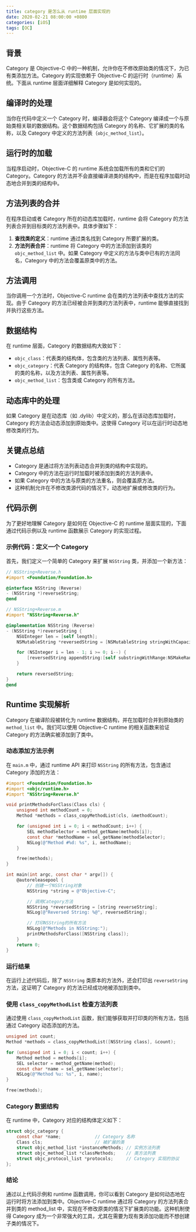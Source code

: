 ```yaml
---
title: category 是怎么从 runtime 层面实现的
date: 2020-02-21 08:00:00 +0800
categories: [iOS]
tags: [OC]
---
```


## 背景

Category 是 Objective-C 中的一种机制，允许你在不修改原始类的情况下，为已有类添加方法。Category 的实现依赖于 Objective-C 的运行时（runtime）系统。下面从 runtime 层面详细解释 Category 是如何实现的。

## 编译时的处理

当你在代码中定义一个 Category 时，编译器会将这个 Category 编译成一个与原始类相关联的数据结构。这个数据结构包括 Category 的名称、它扩展的类的名称，以及 Category 中定义的方法列表（`objc_method_list`）。

## 运行时的加载

当程序启动时，Objective-C 的 runtime 系统会加载所有的类和它们的 Category。Category 的方法并不会直接编译进类的结构中，而是在程序加载时动态地合并到类的结构中。

## 方法列表的合并

在程序启动或者 Category 所在的动态库加载时，runtime 会将 Category 的方法列表合并到目标类的方法列表中。具体步骤如下：

1. **查找类的定义**：runtime 通过类名找到 Category 所要扩展的类。
2. **方法列表合并**：runtime 将 Category 中的方法添加到该类的 `objc_method_list` 中。如果 Category 中定义的方法与类中已有的方法同名，Category 中的方法会覆盖原类中的方法。

## 方法调用

当你调用一个方法时，Objective-C runtime 会在类的方法列表中查找方法的实现。由于 Category 的方法已经被合并到类的方法列表中，runtime 能够直接找到并执行这些方法。

## 数据结构

在 runtime 层面，Category 的数据结构大致如下：

- `objc_class`：代表类的结构体，包含类的方法列表、属性列表等。
- `objc_category`：代表 Category 的结构体，包含 Category 的名称、它所属的类的名称，以及方法列表、属性列表等。
- `objc_method_list`：包含类或 Category 的所有方法。

## 动态库中的处理

如果 Category 是在动态库（如 .dylib）中定义的，那么在该动态库加载时，Category 的方法会动态添加到原始类中。这使得 Category 可以在运行时动态地修改类的行为。

## 关键点总结

- Category 是通过将方法列表动态合并到类的结构中实现的。
- Category 中的方法在运行时加载时被添加到类的方法列表中。
- 如果 Category 中的方法与原类的方法重名，则会覆盖原方法。
- 这种机制允许在不修改类源代码的情况下，动态地扩展或修改类的行为。

## 代码示例

为了更好地理解 Category 是如何在 Objective-C 的 runtime 层面实现的，下面通过代码示例以及 runtime 函数展示 Category 的实现过程。

### 示例代码：定义一个 Category

首先，我们定义一个简单的 Category 来扩展 `NSString` 类，并添加一个新方法：

```objective-c
// NSString+Reverse.h
#import <Foundation/Foundation.h>

@interface NSString (Reverse)
- (NSString *)reverseString;
@end

// NSString+Reverse.m
#import "NSString+Reverse.h"

@implementation NSString (Reverse)
- (NSString *)reverseString {
    NSUInteger len = [self length];
    NSMutableString *reversedString = [NSMutableString stringWithCapacity:len];

    for (NSInteger i = len - 1; i >= 0; i--) {
        [reversedString appendString:[self substringWithRange:NSMakeRange(i, 1)]];
    }

    return reversedString;
}
@end
```

## Runtime 实现解析

Category 在编译阶段被转化为 runtime 数据结构，并在加载时合并到原始类的 `method_list` 中。我们可以使用 Objective-C runtime 的相关函数来验证 Category 的方法确实被添加到了类中。

### 动态添加方法示例

在 `main.m` 中，通过 runtime API 来打印 `NSString` 的所有方法，包含通过 Category 添加的方法：

```objective-c
#import <Foundation/Foundation.h>
#import <objc/runtime.h>
#import "NSString+Reverse.h"

void printMethodsForClass(Class cls) {
    unsigned int methodCount = 0;
    Method *methods = class_copyMethodList(cls, &methodCount);

    for (unsigned int i = 0; i < methodCount; i++) {
        SEL methodSelector = method_getName(methods[i]);
        const char *methodName = sel_getName(methodSelector);
        NSLog(@"Method #%d: %s", i, methodName);
    }

    free(methods);
}

int main(int argc, const char * argv[]) {
    @autoreleasepool {
        // 创建一个NSString对象
        NSString *string = @"Objective-C";

        // 调用Category方法
        NSString *reversedString = [string reverseString];
        NSLog(@"Reversed String: %@", reversedString);

        // 打印NSString的所有方法
        NSLog(@"Methods in NSString:");
        printMethodsForClass([NSString class]);
    }
    return 0;
}
```

### 运行结果

在运行上述代码后，除了 `NSString` 类原本的方法外，还会打印出 `reverseString` 方法，这证明了 Category 的方法已经成功地被添加到类中。

### 使用 `class_copyMethodList` 检查方法列表

通过使用 `class_copyMethodList` 函数，我们能够获取并打印类的所有方法，包括通过 Category 动态添加的方法。

```objective-c
unsigned int count;
Method *methods = class_copyMethodList([NSString class], &count);

for (unsigned int i = 0; i < count; i++) {
    Method method = methods[i];
    SEL selector = method_getName(method);
    const char *name = sel_getName(selector);
    NSLog(@"Method %u: %s", i, name);
}

free(methods);
```

### Category 数据结构

在 runtime 中，Category 对应的结构体定义如下：

```objective-c
struct objc_category {
    const char *name;             // Category 名称
    Class cls;                    // 被扩展的类
    struct objc_method_list *instanceMethods; // 实例方法列表
    struct objc_method_list *classMethods;    // 类方法列表
    struct objc_protocol_list *protocols;     // Category 实现的协议
};
```

### 结论

通过以上代码示例和 runtime 函数调用，你可以看到 Category 是如何动态地在运行时将方法添加到类中。Objective-C runtime 通过将 Category 的方法列表合并到类的 method_list 中，实现在不修改原类的情况下扩展类的功能。这种机制使得 Category 成为一个非常强大的工具，尤其在需要为现有类添加功能而不想创建子类的情况下。

